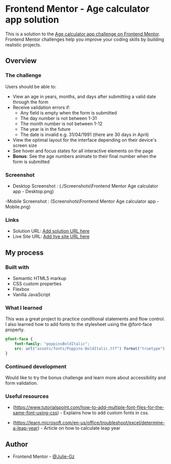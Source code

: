 # Frontend Mentor - Age calculator app solution

This is a solution to the [Age calculator app challenge on Frontend Mentor](https://www.frontendmentor.io/challenges/age-calculator-app-dF9DFFpj-Q). Frontend Mentor challenges help you improve your coding skills by building realistic projects. 

## Overview

### The challenge

Users should be able to:

- View an age in years, months, and days after submitting a valid date through the form
- Receive validation errors if:
  - Any field is empty when the form is submitted
  - The day number is not between 1-31
  - The month number is not between 1-12
  - The year is in the future
  - The date is invalid e.g. 31/04/1991 (there are 30 days in April)
- View the optimal layout for the interface depending on their device's screen size
- See hover and focus states for all interactive elements on the page
- **Bonus**: See the age numbers animate to their final number when the form is submitted

### Screenshot

- Desktop Screenshot : (./Screenshots\Frontend Mentor Age calculator app - Desktop.png)

-Mobile Screenshot : (Screenshots\Frontend Mentor Age calculator app - Mobile.png)

### Links

- Solution URL: [Add solution URL here](https://your-solution-url.com)
- Live Site URL: [Add live site URL here](https://your-live-site-url.com)

## My process

### Built with

- Semantic HTML5 markup
- CSS custom properties
- Flexbox
- Vanilla JavaScript

### What I learned

This was a great project to practice conditional statements and flow control. 
I also learned how to add fonts to the stylesheet using the @font-face property.

```css
@font-face {
    font-family: "poppinsBoldItalic";
    src: url("assets/fonts/Poppins-BoldItalic.ttf") format("truetype");
}
```

### Continued development

Would like to try the bonus challenge and learn more about accessibility and form validation.

### Useful resources

- (https://www.tutorialspoint.com/how-to-add-multiple-font-files-for-the-same-font-using-css) - Explains how to add custom fonts in css.

- (https://learn.microsoft.com/en-us/office/troubleshoot/excel/determine-a-leap-year) - Article on how to calculate leap year

## Author

- Frontend Mentor - [@Julie-Gz](https://www.frontendmentor.io/profile/Julie-Gz)
